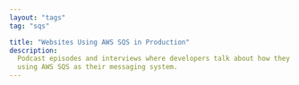 ```yaml
---
layout: "tags"
tag: "sqs"

title: "Websites Using AWS SQS in Production"
description:
  Podcast episodes and interviews where developers talk about how they are
  using AWS SQS as their messaging system.
---
```

